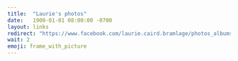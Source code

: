 ```yaml
---
title:  "Laurie's photos"
date:   1900-01-01 08:00:00 -0700
layout: links
redirect: "https://www.facebook.com/laurie.caird.bramlage/photos_albums"
wait: 2
emoji: frame_with_picture
---
```


